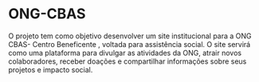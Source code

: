 # ONG-CBAS
O projeto tem como objetivo desenvolver um site institucional para a ONG CBAS- Centro Beneficente , voltada para assistência social. O site servirá como uma plataforma para divulgar as atividades da ONG, atrair novos colaboradores, receber doações e compartilhar informações sobre seus projetos e impacto social.
